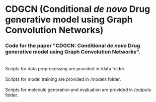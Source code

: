 # CDGCN (Conditional <i>de novo</i> Drug generative model using Graph Convolution Networks)
### Code for the paper "CDGCN: Conditional <i>de novo</i> Drug generative model using Graph Convolution Networks".<br><br>
Scripts for data preprocessing are provided in /data folder.<br><br>
Scripts for model training are provided in /models folder.<br><br>
Scripts for molecule generation and evaluation are provided in /outputs folder.
